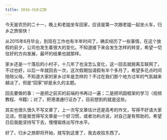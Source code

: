 ```yaml
---
title: 2016-归乡之旅
---
```


今天是农历的二十一，晚上和老姐坐车回家，应该是第一次跟老姐一起坐火车，归乡之旅愉快！

从2015年6月毕业，到现在工作也有半年时间了，确实经历了一些事情，在这个放假的前夕，公司也发生着很大的变化。不知道接下来会发生怎样的转变，希望一切往好的方向发展，最坏的结果也就那样。

家乡还是一个落后的小村子，十几年了也没怎么变化，这一回去就脱离互联网了，不过也好，以后一年就回去一次，这次假期加请假有半个多月了，希望多花点时间陪陪父母。不知道大家的家乡过年是怎样的？不过在我们那个地方过年的气氛越来越淡了，但是“回家”却是永久的主题。

回去要做的事：一是把之前买的前端的书再过一遍；二是把巩固框架的学习（视频教程、书籍）；对了，把港澳通行证办了，目前想到的就是这些。

其实也很久很久不写文章了，上一次写文章估计还是高考的作文，写得不好请大家见谅。但是我觉得写文章是一个好习惯，或者功利点说，对自己是有帮助的，希望日后我能坚持写下去，慢慢锻炼出写作水平。

好了，归乡之旅即将开始，就写到这里了，我去收拾东西了。